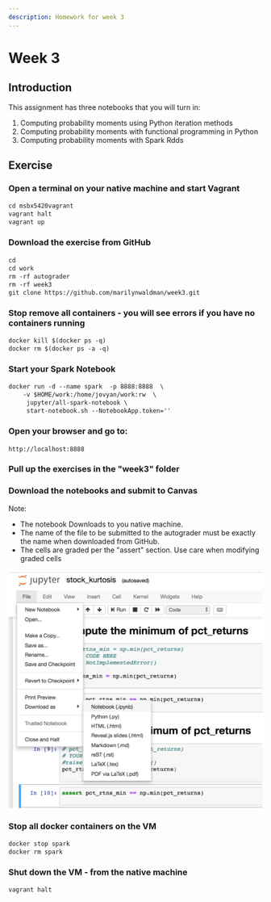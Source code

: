 ```yaml
---
description: Homework for week 3
---
```


# Week 3

##  <a id="open-a-terminal-on-your-native-machine-and-start-vagrant"></a>

## Introduction

This assignment has three notebooks that you will turn in:

1. Computing probability moments using Python iteration methods
2. Computing probability moments with functional programming in Python
3. Computing probability moments with Spark Rdds

## Exercise

### Open a terminal on your native machine and start Vagrant

```text
cd msbx5420vagrant
vagrant halt
vagrant up
```

### Download the exercise from GitHub

```text
cd
cd work
rm -rf autograder
rm -rf week3
git clone https://github.com/marilynwaldman/week3.git
```

### Stop remove all containers - you will see errors if you have no containers running

```text
docker kill $(docker ps -q)
docker rm $(docker ps -a -q)
```

### Start your Spark Notebook

```text
docker run -d --name spark  -p 8888:8888  \
    -v $HOME/work:/home/jovyan/work:rw  \
     jupyter/all-spark-notebook \
     start-notebook.sh --NotebookApp.token='' 
```

### Open your browser and go to:

```text
http://localhost:8888
```

### Pull up the exercises in the "week3" folder

### Download the notebooks and submit to Canvas

Note:

* The notebook Downloads to you native machine. 
* The name of the file to be submitted to the autograder must be  exactly the name when downloaded from GitHub.
* The cells are graded per the "assert" section.  Use care when modifying graded cells

 

![](../.gitbook/assets/screen-shot-2019-01-27-at-12.29.09-pm.png)

### Stop all docker containers on the VM

```text
docker stop spark
docker rm spark
```

### Shut down the VM - from the native machine

```text
vagrant halt
```


